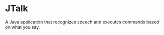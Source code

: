 JTalk
=====

A Java application that recognizes speech and executes commands based on what you say.
